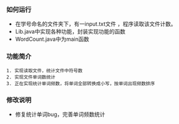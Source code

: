 ### 如何运行
* 在学号命名的文件夹下，有一input.txt文件 ，程序读取该文件计数。
* Lib.java中实现各种功能，封装实现功能的函数
* WordCount.java中为main函数
### 功能简介
    1. 实现读取文件，统计文件中符号数
	2. 实现文件单词数统计
	3. 正在实现统计单词频数，将单词全部转换成小写，按单词出现频数排序
### 修改说明
* 修复统计单词bug，完善单词频数统计